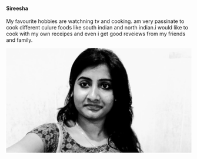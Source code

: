 #### Sireesha

My favourite hobbies are watchning tv and cooking. am very passinate to cook different culure foods like south indian and north indian.i would like to cook with my own receipes and even i get  good reveiews from my friends and family.

![my pic](https://github.com/sireeshachowdary32/Assignment2-Mamillapalli/blob/main/Image.jpeg)